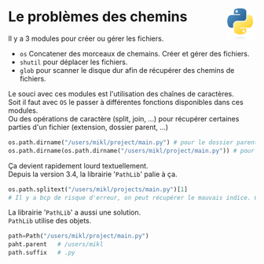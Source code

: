 # **Le problèmes des chemins**<a href="../../../"><img align="right" src="../../../assets/Python-logo-notext.svg" alt="Python" height="64px"></a>
Il y a 3 modules pour créer ou gérer les fichiers.
* `os` Concatener des morceaux de chemains. Créer et gérer des fichiers.
* `shutil` pour déplacer les fichiers.
* `glob` pour scanner le disque dur afin de récupérer des chemins de fichiers.

Le souci avec ces modules est l'utilisation des chaînes de caractères.  
Soit il faut avec `OS` le passer à différentes fonctions disponibles dans ces modules.  
Ou des opérations de caractère (split, join, ...) pour récupérer certaines parties d'un fichier (extension, dossier parent, ...)
```py
os.path.dirname("/users/mikl/project/main.py") # pour le dossier parent
os.path.dirname(os.path.dirname("/users/mikl/project/main.py")) # pour le dossier parent du parent
```
Ça devient rapidement lourd textuellement.  
Depuis la version 3.4, la librairie '`PathLib`' palie à ça.
```py
os.path.splitext("/users/mikl/projects/main.py")[1]
# Il y a bcp de risque d'erreur, on peut récupérer le mauvais indice. Ce n'est pas partique.
```
La librairie '`PathLib`' a aussi une solution.  
`PathLib` utilise des objets.
```py
path=Path("/users/mikl/project/main.py")
paht.parent   # /users/mikl
path.suffix   # .py
```
<!-- C'est le principe de la P2O. -->